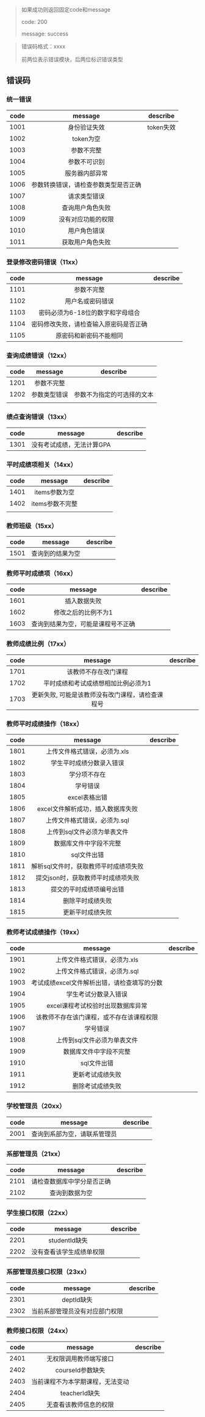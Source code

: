> 如果成功则返回固定code和message
>
> code: 200
>
> message: success

>错误码格式：xxxx
>
>前两位表示错误模块，后两位标识错误类型

## 错误码

### 统一错误

| code |               message                | describe  |
| :--: | :----------------------------------: | :-------: |
| 1001 |             身份验证失效             | token失效 |
| 1002 |              token为空               |           |
| 1003 |              参数不完整              |           |
| 1004 |             参数不可识别             |           |
| 1005 |            服务器内部异常            |           |
| 1006 | 参数转换错误，请检查参数类型是否正确 |           |
| 1007 |             请求类型错误             |           |
| 1008 |           查询用户角色失败           |           |
| 1009 |          没有对应功能的权限          |           |
| 1010 |             用户角色错误             |           |
| 1011 |           获取用户角色失败           |           |

### 登录修改密码错误（11xx）

| code |                message                 | describe |
| :--: | :------------------------------------: | :------: |
| 1101 |               参数不完整               |          |
| 1102 |            用户名或密码错误            |          |
| 1103 |    密码必须为6-18位的数字和字母组合    |          |
| 1104 | 密码修改失败，请检查输入原密码是否正确 |          |
| 1105 |         原密码和新密码不能相同         |          |

### 查询成绩错误（12xx）

| code |   message    |          describe          |
| :--: | :----------: | :------------------------: |
| 1201 |  参数不完整  |                            |
| 1202 | 参数类型错误 | 参数不为指定的可选择的文本 |
|      |              |                            |

### 绩点查询错误（13xx）

| code |          message          | describe |
| :--: | :-----------------------: | :------: |
| 1301 | 没有考试成绩，无法计算GPA |          |

### 平时成绩项相关（14xx）

| code |     message     | describe |
| :--: | :-------------: | :------: |
| 1401 |  items参数为空  |          |
| 1402 | items参数不完整 |          |
|      |                 |          |

### 教师班级（15xx）

| code |     message     | describe |
| :--: | :-------------: | :------: |
| 1501 |  查询到的结果为空  |          |

### 教师平时成绩项（16xx）

| code |     message     | describe |
| :--: | :-------------: | :------: |
| 1601 |  插入数据失败  |          |
| 1602 |  修改之后的比例不为1  |          |
| 1603 |  查询到结果为空，可能是课程号不正确  |          |

### 教师成绩比例（17xx）

| code |     message     | describe |
| :--: | :-------------: | :------: |
| 1701 |  该教师不存在改门课程  |          |
| 1702 |  平时成绩和考试成绩想相加比例必须为1  |          |
| 1703 |  更新失败, 可能是该教师没有改门课程，请检查课程号  |          |

### 教师平时成绩操作（18xx）

| code |     message     | describe |
| :--: | :-------------: | :------: |
| 1801 |  上传文件格式错误，必须为.xls  |          |
| 1802 | 学生平时成绩分数录入错误 | |
| 1803 | 学分项不存在 | |
| 1804 | 学号错误 | |
| 1805 | excel表格出错 | |
| 1806 | excel文件解析成功，插入数据库失败 | |
| 1807 | 上传文件格式错误，必须为.sql | |
| 1808 | 上传到sql文件必须为单表文件 | |
| 1809 | 数据库文件中字段不完整 | |
| 1810 | sql文件出错 | |
| 1811 | 解析sql文件时，获取教师平时成绩项失败 | |
| 1812 | 提交json时，获取教师平时成绩项失败 | |
| 1813 | 提交的平时成绩项编号出错 | |
| 1814 | 删除平时成绩失败 | |
| 1815 | 更新平时成绩失败 | |

### 教师考试成绩操作（19xx）

| code |                   message                   | describe |
| :--: | :-----------------------------------------: | :------: |
| 1901 |        上传文件格式错误，必须为.xls         |          |
| 1902 |        上传文件格式错误，必须为.sql         |          |
| 1903 | 考试成绩excel文件解析出错，请检查填写的分数 |          |
| 1904 |            学生考试分数录入错误             |          |
| 1905 |      excel课程考试校验时出现数据库异常      |          |
| 1906 |  该教师不存在该门课程，或不存在该课程权限   |          |
| 1907 |                  学号错误                   |          |
| 1908 |         上传到sql文件必须为单表文件         |          |
| 1909 |           数据库文件中字段不完整            |          |
| 1910 |                 sql文件出错                 |          |
| 1911 |              更新考试成绩失败               |          |
| 1912 |              删除考试成绩失败               |          |

### 学校管理员（20xx）
| code |           message            | describe |
| :--: | :--------------------------: | :------: |
| 2001 | 查询到系部为空，请联系管理员 |          |

### 系部管理员（21xx）
| code |           message            | describe |
| :--: | :--------------------------: | :------: |
| 2101 | 请检查数据库中学分是否正确 |          |
| 2102 | 查询到数据为空 |          |

### 学生接口权限（22xx）
| code |           message            | describe |
| :--: | :--------------------------: | :------: |
| 2201 | studentId缺失 |          |
| 2202 | 没有查看该学生成绩单权限 |          |

### 系部管理员接口权限（23xx）
| code |           message            | describe |
| :--: | :--------------------------: | :------: |
| 2301 | deptId缺失 |          |
| 2302 | 当前系部管理员没有对应部门权限 |          |

### 教师接口权限（24xx）
| code |           message            | describe |
| :--: | :--------------------------: | :------: |
| 2401 | 无权限调用教师端写接口 |          |
| 2402 | courseId参数缺失 | |
| 2403 | 当前课程不为本学期课程，无法变动 | |
| 2404 | teacherId缺失 | |
| 2405 | 无查看该教师信息的权限 | |

